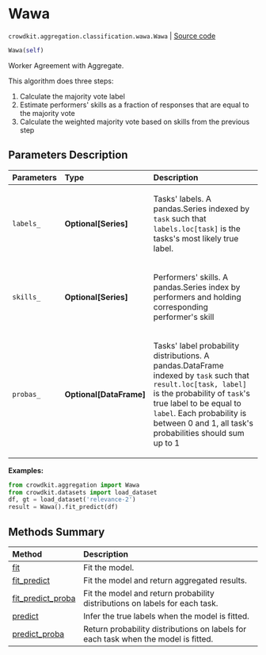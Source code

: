 # Wawa

`crowdkit.aggregation.classification.wawa.Wawa` | [Source code](https://github.com/Toloka/crowd-kit/blob/main/src/aggregation/classification/wawa.py)

```python
Wawa(self)
```

Worker Agreement with Aggregate.

This algorithm does three steps:

1. Calculate the majority vote label
2. Estimate performers' skills as a fraction of responses that are equal to the majority vote
3. Calculate the weighted majority vote based on skills from the previous step

## Parameters Description

| Parameters | Type | Description |
| :----------| :----| :-----------|
`labels_`|**Optional\[Series\]**|<p>Tasks&#x27; labels. A pandas.Series indexed by `task` such that `labels.loc[task]` is the tasks&#x27;s most likely true label.</p>
`skills_`|**Optional\[Series\]**|<p>Performers&#x27; skills. A pandas.Series index by performers and holding corresponding performer&#x27;s skill</p>
`probas_`|**Optional\[DataFrame\]**|<p>Tasks&#x27; label probability distributions. A pandas.DataFrame indexed by `task` such that `result.loc[task, label]` is the probability of `task`&#x27;s true label to be equal to `label`. Each probability is between 0 and 1, all task&#x27;s probabilities should sum up to 1</p>

**Examples:**

```python
from crowdkit.aggregation import Wawa
from crowdkit.datasets import load_dataset
df, gt = load_dataset('relevance-2')
result = Wawa().fit_predict(df)
```

## Methods Summary

| Method | Description |
| :------| :-----------|
[fit](crowdkit.aggregation.classification.wawa.Wawa.fit.md)| Fit the model.
[fit_predict](crowdkit.aggregation.classification.wawa.Wawa.fit_predict.md)| Fit the model and return aggregated results.
[fit_predict_proba](crowdkit.aggregation.classification.wawa.Wawa.fit_predict_proba.md)| Fit the model and return probability distributions on labels for each task.
[predict](crowdkit.aggregation.classification.wawa.Wawa.predict.md)| Infer the true labels when the model is fitted.
[predict_proba](crowdkit.aggregation.classification.wawa.Wawa.predict_proba.md)| Return probability distributions on labels for each task when the model is fitted.
